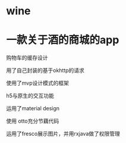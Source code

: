 # wine
一款关于酒的商城的app 
==== 
购物车的缓存设计<br>

用了自己封装的基于okhttp的请求<br> 

使用了mvp设计模式的框架<br> 

h5与原生的交互功能<br>

运用了material design<br> 

使用 otto充分节藕代码<br> 

运用了fresco展示图片，并用rxjava做了权限管理
